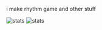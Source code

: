 i make rhythm game and other stuff

![stats](https://github-readme-stats-git-master-airopis-projects.vercel.app/api/?username=flustix&count_private=true&show_icons=true&locale=en&theme=transparent&role=OWNER,ORGANIZATION_MEMBER,COLLABORATOR)
![stats](https://github-readme-stats-git-master-airopis-projects.vercel.app/api/top-langs/?username=flustix&count_private=true&locale=en&theme=transparent&layout=compact&role=OWNER,ORGANIZATION_MEMBER,COLLABORATOR)
